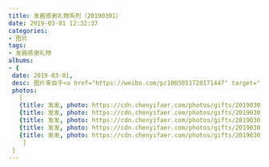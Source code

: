 ```yaml
---
title: 发酱感谢礼物系列（20190301）
date: 2019-03-01 12:32:37
categories:
- 图片
tags:
- 发酱感谢礼物
albums:
- {
 date: 2019-03-01, 
 desc: 图片来自于<a href="https://weibo.com/p/1005051720171447" target="_blank">quanmmmmm</a>,
 photos: 
   [
   {title: 发发, photo: https://cdn.chenyifaer.com/photos/gifts/20190301/IMG_5638.JPG},
   {title: 发发, photo: https://cdn.chenyifaer.com/photos/gifts/20190301/IMG_5639.JPG},
   {title: 发发, photo: https://cdn.chenyifaer.com/photos/gifts/20190301/IMG_5640.JPG},
   {title: 发发, photo: https://cdn.chenyifaer.com/photos/gifts/20190301/IMG_5641.JPG},
   {title: 发发, photo: https://cdn.chenyifaer.com/photos/gifts/20190301/IMG_5642.JPG},
    ]
 }
---
```

